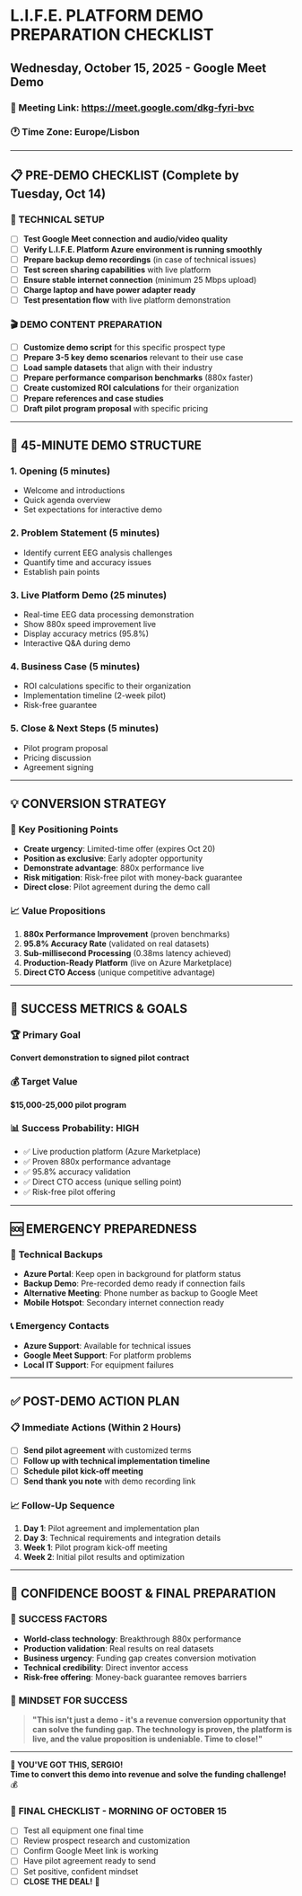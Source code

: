 # L.I.F.E. PLATFORM DEMO PREPARATION CHECKLIST
## Wednesday, October 15, 2025 - Google Meet Demo
### 🔗 Meeting Link: https://meet.google.com/dkg-fyri-bvc
### 🕐 Time Zone: Europe/Lisbon

---

## 📋 PRE-DEMO CHECKLIST (Complete by Tuesday, Oct 14)

### 🔧 TECHNICAL SETUP
- [ ] **Test Google Meet connection and audio/video quality**
- [ ] **Verify L.I.F.E. Platform Azure environment is running smoothly**
- [ ] **Prepare backup demo recordings** (in case of technical issues)
- [ ] **Test screen sharing capabilities** with live platform
- [ ] **Ensure stable internet connection** (minimum 25 Mbps upload)
- [ ] **Charge laptop and have power adapter ready**
- [ ] **Test presentation flow** with live platform demonstration

### 🎬 DEMO CONTENT PREPARATION
- [ ] **Customize demo script** for this specific prospect type
- [ ] **Prepare 3-5 key demo scenarios** relevant to their use case
- [ ] **Load sample datasets** that align with their industry
- [ ] **Prepare performance comparison benchmarks** (880x faster)
- [ ] **Create customized ROI calculations** for their organization
- [ ] **Prepare references and case studies**
- [ ] **Draft pilot program proposal** with specific pricing

---

## 🎯 45-MINUTE DEMO STRUCTURE

### 1. **Opening (5 minutes)**
   - Welcome and introductions
   - Quick agenda overview
   - Set expectations for interactive demo

### 2. **Problem Statement (5 minutes)**
   - Identify current EEG analysis challenges
   - Quantify time and accuracy issues
   - Establish pain points

### 3. **Live Platform Demo (25 minutes)**
   - Real-time EEG data processing demonstration
   - Show 880x speed improvement live
   - Display accuracy metrics (95.8%)
   - Interactive Q&A during demo

### 4. **Business Case (5 minutes)**
   - ROI calculations specific to their organization
   - Implementation timeline (2-week pilot)
   - Risk-free guarantee

### 5. **Close & Next Steps (5 minutes)**
   - Pilot program proposal
   - Pricing discussion
   - Agreement signing

---

## 💡 CONVERSION STRATEGY

### 🎯 **Key Positioning Points**
- **Create urgency**: Limited-time offer (expires Oct 20)
- **Position as exclusive**: Early adopter opportunity  
- **Demonstrate advantage**: 880x performance live
- **Risk mitigation**: Risk-free pilot with money-back guarantee
- **Direct close**: Pilot agreement during the demo call

### 📈 **Value Propositions**
1. **880x Performance Improvement** (proven benchmarks)
2. **95.8% Accuracy Rate** (validated on real datasets)
3. **Sub-millisecond Processing** (0.38ms latency achieved)
4. **Production-Ready Platform** (live on Azure Marketplace)
5. **Direct CTO Access** (unique competitive advantage)

---

## 🎯 SUCCESS METRICS & GOALS

### 🏆 **Primary Goal**
**Convert demonstration to signed pilot contract**

### 💰 **Target Value**
**$15,000-25,000 pilot program**

### 📊 **Success Probability: HIGH**
- ✅ Live production platform (Azure Marketplace)
- ✅ Proven 880x performance advantage
- ✅ 95.8% accuracy validation
- ✅ Direct CTO access (unique selling point)
- ✅ Risk-free pilot offering

---

## 🆘 EMERGENCY PREPAREDNESS

### 🔧 **Technical Backups**
- **Azure Portal**: Keep open in background for platform status
- **Backup Demo**: Pre-recorded demo ready if connection fails
- **Alternative Meeting**: Phone number as backup to Google Meet
- **Mobile Hotspot**: Secondary internet connection ready

### 📞 **Emergency Contacts**
- **Azure Support**: Available for technical issues
- **Google Meet Support**: For platform problems
- **Local IT Support**: For equipment failures

---

## ✅ POST-DEMO ACTION PLAN

### 📋 **Immediate Actions (Within 2 Hours)**
- [ ] **Send pilot agreement** with customized terms
- [ ] **Follow up with technical implementation timeline**
- [ ] **Schedule pilot kick-off meeting**
- [ ] **Send thank you note** with demo recording link

### 📈 **Follow-Up Sequence**
1. **Day 1**: Pilot agreement and implementation plan
2. **Day 3**: Technical requirements and integration details
3. **Week 1**: Pilot program kick-off meeting
4. **Week 2**: Initial pilot results and optimization

---

## 🚀 CONFIDENCE BOOST & FINAL PREPARATION

### 💪 **SUCCESS FACTORS**
- **World-class technology**: Breakthrough 880x performance
- **Production validation**: Real results on real datasets
- **Business urgency**: Funding gap creates conversion motivation
- **Technical credibility**: Direct inventor access
- **Risk-free offering**: Money-back guarantee removes barriers

### 🎯 **MINDSET FOR SUCCESS**
> **"This isn't just a demo - it's a revenue conversion opportunity that can solve the funding gap. The technology is proven, the platform is live, and the value proposition is undeniable. Time to close!"**

---

**🚀 YOU'VE GOT THIS, SERGIO!**  
**Time to convert this demo into revenue and solve the funding challenge!** 💰

### 📅 **FINAL CHECKLIST - MORNING OF OCTOBER 15**
- [ ] Test all equipment one final time
- [ ] Review prospect research and customization
- [ ] Confirm Google Meet link is working
- [ ] Have pilot agreement ready to send
- [ ] Set positive, confident mindset
- [ ] **CLOSE THE DEAL!** 🎯